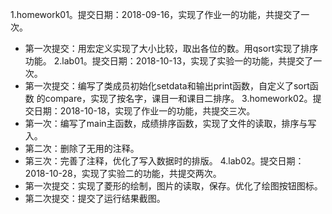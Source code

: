   1.homework01。提交日期：2018-09-16，实现了作业一的功能，共提交了一次。
   + 第一次提交：用宏定义实现了大小比较，取出各位的数。用qsort实现了排序功能。
  2.lab01。提交日期：2018-10-13，实现了实验一的功能，共提交了一次。
   + 第一次提交：编写了类成员初始化setdata和输出print函数，自定义了sort函数
    的compare，实现了按名字，课目一和课目二排序。
  3.homework02。提交日期：2018-10-18，实现了作业一的功能，共提交三次。
   + 第一次：编写了main主函数，成绩排序函数，实现了文件的读取，排序与写入。
   + 第二次：删除了无用的注释。
   + 第三次：完善了注释，优化了写入数据时的排版。
  4.lab02。提交日期：2018-10-28，实现了实验二的功能，共提交两次。
   + 第一次提交：实现了菱形的绘制，图片的读取，保存。优化了绘图按钮图标。
   + 第二次提交：提交了运行结果截图。
